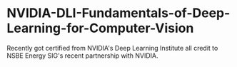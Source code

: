 # NVIDIA-DLI-Fundamentals-of-Deep-Learning-for-Computer-Vision
Recently got certified from NVIDIA's Deep Learning Institute all credit to NSBE Energy SIG's recent partnership with NVIDIA.

![]()
